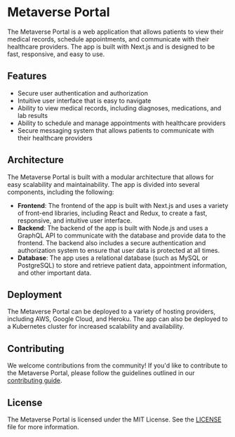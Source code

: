 # Metaverse Portal

The Metaverse Portal is a web application that allows patients to view their medical records, schedule appointments, and communicate with their healthcare providers. The app is built with Next.js and is designed to be fast, responsive, and easy to use.

## Features

- Secure user authentication and authorization
- Intuitive user interface that is easy to navigate
- Ability to view medical records, including diagnoses, medications, and lab results
- Ability to schedule and manage appointments with healthcare providers
- Secure messaging system that allows patients to communicate with their healthcare providers

## Architecture

The Metaverse Portal is built with a modular architecture that allows for easy scalability and maintainability. The app is divided into several components, including the following:

- **Frontend**: The frontend of the app is built with Next.js and uses a variety of front-end libraries, including React and Redux, to create a fast, responsive, and intuitive user interface.
- **Backend**: The backend of the app is built with Node.js and uses a GraphQL API to communicate with the database and provide data to the frontend. The backend also includes a secure authentication and authorization system to ensure that user data is protected at all times.
- **Database**: The app uses a relational database (such as MySQL or PostgreSQL) to store and retrieve patient data, appointment information, and other important data.

## Deployment

The Metaverse Portal can be deployed to a variety of hosting providers, including AWS, Google Cloud, and Heroku. The app can also be deployed to a Kubernetes cluster for increased scalability and availability.

## Contributing

We welcome contributions from the community! If you'd like to contribute to the Metaverse Portal, please follow the guidelines outlined in our [contributing guide](CONTRIBUTING.md).

## License

The Metaverse Portal is licensed under the MIT License. See the [LICENSE](LICENSE) file for more information.
